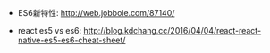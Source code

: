 * ES6新特性: http://web.jobbole.com/87140/

* react es5 vs es6: http://blog.kdchang.cc/2016/04/04/react-react-native-es5-es6-cheat-sheet/
